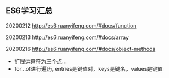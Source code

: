 ## ES6学习汇总

20200212 http://es6.ruanyifeng.com/#docs/function

20200213 http://es6.ruanyifeng.com/#docs/array

20200216 http://es6.ruanyifeng.com/#docs/object-methods



+ 扩展运算符为三个点...
+ for...of进行遍历, entries是键值对，keys是键名，values是键值

